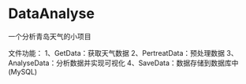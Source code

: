 # DataAnalyse

一个分析青岛天气的小项目

文件功能：
1、GetData：获取天气数据
2、PertreatData：预处理数据
3、AnalyseData：分析数据并实现可视化
4、SaveData：数据存储到数据库中(MySQL)
